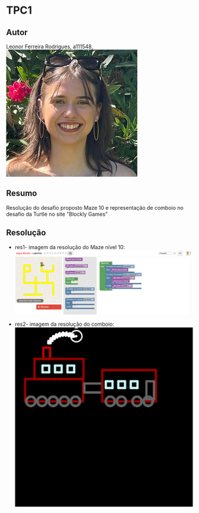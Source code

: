 # TPC1

## Autor 

Leonor Ferreira Rodrigues, a111548,
![Foto](Foto-cartão.jpg)

## Resumo

Resolução do desafio proposto Maze 10 e representação de comboio no desafio da Turtle no site "Blockly Games"  

## Resolução
* res1- imagem da resolução do Maze nível 10:![Maze 10](Maze%2010.png)

* res2- imagem da resolução do comboio:![Comboio](Comboio.png)


